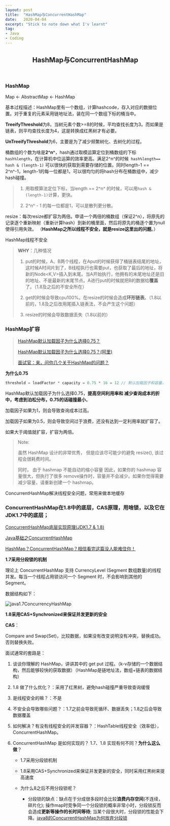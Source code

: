 ```yaml
---
layout: post
title:  "HashMap与ConcurrentHashMap"
date:   2020-04-04
excerpt: "Stick to note down what I'v learnt"
tag:
- Java 
- Coding
---
```


<center><H2><b>HashMap与ConcurrentHashMap</b></H2></center><br>

### HashMap

Map <- AbstractMap <- HashMap

基本过程描述：HashMap里有一个数组，计算hashcode，存入对应的数据位置。对于重复的元素采用链地址法，装在同一个数组下标的桶当中。

**TreeifyThreshold**为8，当树元素个数>=8的时候，平均查找长度为3。而如果是链表，则平均查找长度为4，这是转换成红黑树才有必要。

**UnTreeifyThreshold**为6，主要是为了减少频繁树化、去树化的过程。

桶数组的个数为啥是**2^n^**，hash通过取模运算定位到桶数组的下标`hash%length`，在计算机中位运算的效率更高。满足2^n^的时候` hash%length== hash & (length-1)` 可以很快的获取到需要存储的位置。同时length-1 == 2^n^-1，length-1的每一位都是1，可以很均匀的将hash分布在桶数组中，减少hash碰撞。

> 1) 用取模算法定位下标，当length == 2^n^ 的时候，可以用`hash & (length-1)`计算，更快。
>
> 2) 2^n^ - 1 的每一位都是1，可以是散列更分散。



resize：每次resize都扩容为两倍。申请一个两倍的桶数组（保证2^n），将原先的记录逐个重新映射（重新计算hash）到新的桶里面，然后将原先的桶逐个置为null使得引用失效。 （**HashMap之所以线程不安全，就是resize这里出的问题**。）

HashMap线程不安全

> **WHY**：几种情况
>
> 1. put的时候，A、B两个线程，在Aput的时候获得了桶链表结尾的地址，这时候A时间片到了，B线程执行也需要put，也获取了最后的地址，将新的Node<K,V>插入到末尾。当A开始执行，他拥有的末尾地址还是旧的地址、不是最新的末尾节点。A进行put的时候就把B的数据给**覆盖**了。（1.8及之后的不安全所在）
>
> 2. get的时候会导致cpu100%。在resize的时候会造成**环形链表**。（1.8以前的，1.8及之后改用尾插入链表法，不会产生这个问题）
>
> 3. resize的时候会导致数据丢失（1.8以前的）
>
>    

### HashMap扩容

> [HashMap默认加载因子为什么选择0.75？](https://blog.csdn.net/weixin_34101784/article/details/86730739)
>
> [HashMap默认加载因子为什么选择0.75？(阿里)](<https://blog.csdn.net/diaopai5230/article/details/101211014?utm_medium=distribute.pc_relevant.none-task-blog-BlogCommendFromMachineLearnPai2-1.nonecase&depth_1-utm_source=distribute.pc_relevant.none-task-blog-BlogCommendFromMachineLearnPai2-1.nonecase>)
>
> [面试官：来，问你几个关于HashMap的问题？](https://cloud.tencent.com/developer/article/1442912)

**为什么0.75**

```javascript
threshold = loadFactor * capacity = 0.75 * 16 = 12 // 默认加载因子和容量，在达到12容量就会扩容
```

HashMap默认加载因子为什么选择0.75，**提高空间利用率和 减少查询成本的折中，考虑到泊松分布，0.75的话碰撞最小**。

加载因子如果为1，则会导致查询成本过高。

加载因子如果为0.5，则会导致空间过于浪费，还没有达到一定利用率就扩容了。



如果大于阈值就扩容，扩容为两倍。

> Note: 
>
> 虽然 HashMap 设计的非常优秀， 但是应该尽可能少的避免 resize(), 该过程会很耗费时间。
>
> 同时， 由于 hashmap 不能自动的缩小容量 因此，如果你的 hashmap 容量很大，但执行了很多 remove操作时，容量并不会减少。如果你觉得需要减少容量，请重新创建一个 hashmap。





ConcurrentHashMap解决线程安全问题，常用来做本地缓存

### ConcurrentHashMap在1.8中的底层，CAS原理，用啥锁，以及它在JDK1.7中的底层；

[ConcurrentHashMap底层实现原理(JDK1.7 & 1.8)](https://www.jianshu.com/p/865c813f2726)<br>

[Java基础之ConcurrentHashMap](https://www.jianshu.com/p/d0b37b927c48)

[HashMap？ConcurrentHashMap？相信看完这篇没人能难住你！](https://blog.csdn.net/weixin_44460333/article/details/86770169)



**1.7采用分段锁的机制**

理论上 ConcurrentHashMap 支持 CurrencyLevel (Segment 数组数量)的线程并发。每当一个线程占用锁访问一个 Segment 时，不会影响到其他的 Segment。

数据结构如下：

![java1.7ConcurrencyHashMap](https://blog.maplestory.work/images/post_image/java1.7ConcurrencyHashMap.webp)



**1.8采用CAS+Synchronized来保证并发更新的安全**

**CAS**：

Compare and Swap(Set)，比较数据，如果没有改变说明没有冲突，替换成功。否则替换失败。



面试通常的套路是：

1. 谈谈你理解的 HashMap，讲讲其中的 get put 过程。（k-v存储的一个数据结构，然后能够较快的获取数据）（HashMap是链地址法，数组+链表的数据结构）

2. 1.8 做了什么优化？：采用了红黑树，避免hash碰撞严重导致查询缓慢

3. 是线程安全的嘛？：不是

4. 不安全会导致哪些问题？：1.7之前会导致死循环、数据丢失；1.8之后会导致数据覆盖

5. 如何解决？有没有线程安全的并发容器？：HashTable线程安全（效率低），ConcurrentHashMap。

6. ConcurrentHashMap 是如何实现的？ 1.7、1.8 实现有何不同？**为什么这么做**？

   + 1.7采用分段锁机制

   + 1.8采用CAS+Synchronized来保证并发更新的安全，同时采用红黑树来提高速度

   + 为什么8之后不用分段锁呢？
     + 分段锁的缺点：缺点在于分成很多段时会比较**浪费内存空间**(不连续，碎片化); 操作map时竞争同一个分段锁的概率非常小时，分段锁反而会造成**更新等操作的长时间等待**; 当某个段很大时，分段锁的性能会下降。[java8的ConcurrentHashMap为何放弃分段锁](https://cloud.tencent.com/developer/article/1509556)

   